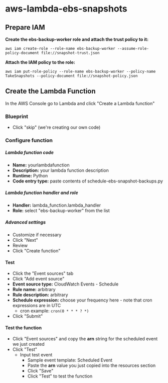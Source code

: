 # aws-lambda-ebs-snapshots

## Prepare IAM

**Create the ebs-backup-worker role and attach the trust policy to it:**

`aws iam create-role --role-name ebs-backup-worker --assume-role-policy-document file://snapshot-trust.json`

**Attach the IAM policy to the role:**

`aws iam put-role-policy --role-name ebs-backup-worker --policy-name TakeSnapshots --policy-document file://snapshot-policy.json`

## Create the Lambda Function

In the AWS Console go to Lambda and click "Create a Lambda function"

### Blueprint
- Click "skip" (we're creating our own code)

### Configure function

##### Lambda function code

- **Name:** yourlambdafunction
- **Description:** your lambda function description
- **Runtime:** Python
- **Code entry type:** paste contents of schedule-ebs-snapshot-backups.py

##### Lambda function handler and role
- **Handler:** lambda_function.lambda_handler
- **Role:** select "ebs-backup-worker" from the list

##### Advanced settings
- Customize if necessary
- Click "Next"
- Review
- Click "Create function"

#### Test
- Click the "Event sources" tab
- Click "Add event source"
- **Event source type:** CloudWatch Events - Schedule
- **Rule name:** arbitrary
- **Rule description:** arbitrary
- **Schedule expression:** choose your frequency here - note that cron expressions are in UTC
    - cron example: `cron(0 * * * ? *)`
- Click "Submit"

#### Test the function

- Click "Event sources" and copy the **arn** string for the scheduled event we just created
- Click "Test" 
    - Input test event
        - Sample event template: Scheduled Event
        - Paste the **arn** value you just copied into the resources section
        - Click "Save"
        - Click "Test" to test the function
